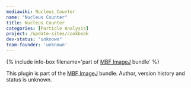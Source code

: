```yaml
---
mediawiki: Nucleus_Counter
name: "Nucleus Counter"
title: Nucleus Counter
categories: [Particle Analysis]
project: /update-sites/cookbook
dev-status: "unknown"
team-founder: 'unknown'
---
```


{% include info-box filename='part of [MBF ImageJ](/software/mbf-imagej) bundle' %}

This plugin is part of the [MBF ImageJ](/software/mbf-imagej) bundle. Author, version history and status is unknown.
